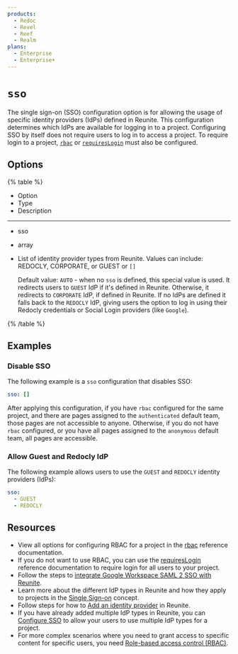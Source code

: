 ```yaml
---
products:
  - Redoc
  - Revel
  - Reef
  - Realm
plans:
  - Enterprise
  - Enterprise+
---
```

# `sso`

The single sign-on (SSO) configuration option is for allowing the usage of specific identity providers (IdPs) defined in Reunite.
This configuration determines which IdPs are available for logging in to a project.
Configuring SSO by itself does not require users to log in to access a project.
To require login to a project, [`rbac`](./rbac.md) or [`requiresLogin`](./requires-login.md) must also be configured.

## Options

{% table %}

- Option
- Type
- Description

---

- sso
- array
- List of identity provider types from Reunite.
  Values can include: REDOCLY, CORPORATE, or GUEST or `[]`

  Default value: `AUTO` - when no `sso` is defined, this special value is used.
  It redirects users to `GUEST` IdP if it's defined in Reunite.
  Otherwise, it redirects to `CORPORATE` IdP, if defined in Reunite.
  If no IdPs are defined it falls back to the `REDOCLY` IdP, giving users the option to log in using their Redocly credentials or Social Login providers (like `Google`).

{% /table %}

## Examples

### Disable SSO

The following example is a `sso` configuration that disables SSO:

```yaml {% title="redocly.yaml" %}
sso: []
```

After applying this configuration, if you have `rbac` configured for the same project, and there are pages assigned to the `authenticated` default team, those pages are not accessible to anyone.
Otherwise, if you do not have `rbac` configured, or you have all pages assigned to the `anonymous` default team, all pages are accessible.

### Allow Guest and Redocly IdP

The following example allows users to use the `GUEST` and `REDOCLY` identity providers (IdPs):

```yaml {% title="redocly.yaml" %}
sso:
  - GUEST
  - REDOCLY
```

## Resources

* View all options for configuring RBAC for a project in the [rbac](../config/rbac.md) reference documentation.
* If you do not want to use RBAC, you can use the [requiresLogin](./requires-login.md) reference documentation to require login for all users to your project.
* Follow the steps to [integrate Google Workspace SAML 2 SSO with Reunite](../reunite/organization/sso/configure-google-sso.md).
* Learn more about the different IdP types in Reunite and how they apply to projects in the [Single Sign-on](../reunite/organization/sso/sso.md) concept.
* Follow steps for how to [Add an identity provider](../reunite/organization/sso/add-idp.md) in Reunite.
* If you have already added multiple IdP types in Reunite, you can [Configure SSO](../reunite/organization/sso/configure-sso.md) to allow your users to use multiple IdP types for a project.
* For more complex scenarios where you need to grant access to specific content for specific users, you need [Role-based access control (RBAC)](../access/rbac.md).
